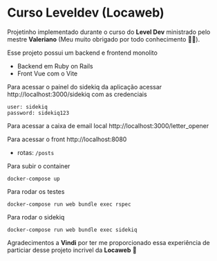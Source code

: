 # Curso Leveldev (Locaweb)

Projetinho implementado durante o curso do **Level Dev** ministrado pelo mestre **Valeriano** (Meu muito obrigado por todo conhecimento 👏🧠).

Esse projeto possui um backend e frontend monolito
- Backend em Ruby on Rails
- Front Vue com o Vite

Para acessar o painel do sidekiq da aplicação acessar http://localhost:3000/sidekiq com as credenciais
```
user: sidekiq
password: sidekiq123
```

Para acessar a caixa de email local http://localhost:3000/letter_opener

Para acessar o front http://localhost:8080
  - rotas: `/posts`

Para subir o container
```
docker-compose up
```

Para rodar os testes
```
docker-compose run web bundle exec rspec
```

Para rodar o sidekiq
```
docker-compose run web bundle exec sidekiq
```

Agradecimentos a **Vindi** por ter me proporcionado essa experiência de particiar desse projeto incrivel da **Locaweb** 💙
